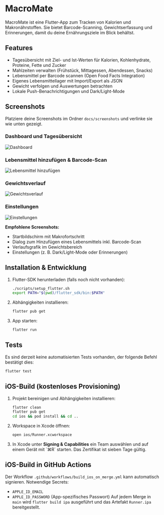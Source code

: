 # MacroMate

MacroMate ist eine Flutter-App zum Tracken von Kalorien und Makronährstoffen. Sie bietet Barcode-Scanning, Gewichtserfassung und Erinnerungen, damit du deine Ernährungsziele im Blick behältst.

## Features
- Tagesübersicht mit Ziel- und Ist-Werten für Kalorien, Kohlenhydrate, Proteine, Fette und Zucker
- Mahlzeiten verwalten (Frühstück, Mittagessen, Abendessen, Snacks)
- Lebensmittel per Barcode scannen (Open Food Facts Integration)
- Eigenes Lebensmittellager mit Import/Export als JSON
- Gewicht verfolgen und Auswertungen betrachten
- Lokale Push-Benachrichtigungen und Dark/Light-Mode

## Screenshots
Platziere deine Screenshots im Ordner `docs/screenshots` und verlinke sie wie unten gezeigt.

### Dashboard und Tagesübersicht
![Dashboard](docs/screenshots/dashboard.png)

### Lebensmittel hinzufügen & Barcode-Scan
![Lebensmittel hinzufügen](docs/screenshots/add_food.png)

### Gewichtsverlauf
![Gewichtsverlauf](docs/screenshots/weight.png)

### Einstellungen
![Einstellungen](docs/screenshots/settings.png)

**Empfohlene Screenshots:**
- Startbildschirm mit Makrofortschritt
- Dialog zum Hinzufügen eines Lebensmittels inkl. Barcode-Scan
- Verlaufsgrafik im Gewichtsbereich
- Einstellungen (z. B. Dark/Light-Mode oder Erinnerungen)

## Installation & Entwicklung
1. Flutter-SDK herunterladen (falls noch nicht vorhanden):
   ```bash
   ./scripts/setup_flutter.sh
   export PATH="$(pwd)/flutter_sdk/bin:$PATH"
   ```
2. Abhängigkeiten installieren:
   ```bash
   flutter pub get
   ```
3. App starten:
   ```bash
   flutter run
   ```

## Tests
Es sind derzeit keine automatisierten Tests vorhanden, der folgende Befehl bestätigt dies:
```bash
flutter test
```

## iOS-Build (kostenloses Provisioning)
1. Projekt bereinigen und Abhängigkeiten installieren:
   ```bash
   flutter clean
   flutter pub get
   cd ios && pod install && cd ..
   ```
2. Workspace in Xcode öffnen:
   ```bash
   open ios/Runner.xcworkspace
   ```
3. In Xcode unter **Signing & Capabilities** ein Team auswählen und auf einem Gerät mit \`⌘R\` starten. Das Zertifikat ist sieben Tage gültig.

## iOS-Build in GitHub Actions
Der Workflow `.github/workflows/build_ios_on_merge.yml` kann automatisch signieren. Notwendige Secrets:
- `APPLE_ID_EMAIL`
- `APPLE_ID_PASSWORD` (App-spezifisches Passwort)
Auf jedem Merge in `main` wird `flutter build ipa` ausgeführt und das Artefakt `Runner.ipa` bereitgestellt.
